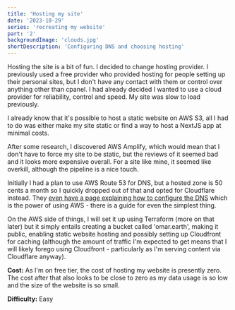 ```yaml
---
title: 'Hosting my site'
date: '2023-10-29'
series: 'recreating my website'
part: '2'
backgroundImage: 'clouds.jpg'
shortDescription: 'Configuring DNS and choosing hosting'
---
```


Hosting the site is a bit of fun. I decided to change hosting provider. I previously used a free provider who provided hosting for people setting up their personal sites, but I don't have any contact with them or control over anything other than cpanel. I had already decided I wanted to use a cloud provider for reliability, control and speed. My site was slow to load previously.

I already know that it's possible to host a static website on AWS S3, all I had to do was either make my site static or find a way to host a NextJS app at minimal costs.

After some research, I discovered AWS Amplify, which would mean that I don't have to force my site to be static, but the reviews of it seemed bad and it looks more expensive overall. For a site like mine, it seemed like overkill, although the pipeline is a nice touch.

Initially I had a plan to use AWS Route 53 for DNS, but a hosted zone is 50 cents a month so I quickly dropped out of that and opted for Cloudflare instead. They [even have a page explaining how to configure the DNS](https://developers.cloudflare.com/support/third-party-software/others/configuring-an-amazon-web-services-static-site-to-use-cloudflare/) which is the power of using AWS - there is a guide for even the simplest thing.

On the AWS side of things, I will set it up using Terraform (more on that later) but it simply entails creating a bucket called 'omar.earth', making it public, enabling static website hosting and possibly setting up Cloudfront for caching (although the amount of traffic I'm expected to get means that I will likely forego using Cloudfront - particularly as I'm serving content via Cloudflare anyway).

**Cost:**
As I'm on free tier, the cost of hosting my website is presently zero. The cost after that also looks to be close to zero as my data usage is so low and the size of the website is so small.

**Difficulty:**
Easy
